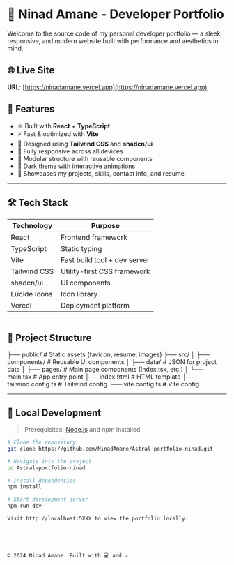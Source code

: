 # 🧠 Ninad Amane - Developer Portfolio

Welcome to the source code of my personal developer portfolio — a sleek, responsive, and modern website built with performance and aesthetics in mind.

## 🌐 Live Site

**URL**: [https://ninadamane.vercel.app](https://ninadamane.vercel.app)

## 🚀 Features

- ⚛️ Built with **React** + **TypeScript**
- ⚡ Fast & optimized with **Vite**
- 🎨 Designed using **Tailwind CSS** and **shadcn/ui**
- 📱 Fully responsive across all devices
- 🧩 Modular structure with reusable components
- 🌙 Dark theme with interactive animations
- 🧠 Showcases my projects, skills, contact info, and resume

---

## 🛠️ Tech Stack

| Technology   | Purpose                      |
| ------------ | ---------------------------- |
| React        | Frontend framework           |
| TypeScript   | Static typing                |
| Vite         | Fast build tool + dev server |
| Tailwind CSS | Utility-first CSS framework  |
| shadcn/ui    | UI components                |
| Lucide Icons | Icon library                 |
| Vercel       | Deployment platform          |

---

## 📂 Project Structure

├── public/ # Static assets (favicon, resume, images)
├── src/
│ ├── components/ # Reusable UI components
│ ├── data/ # JSON for project data
│ ├── pages/ # Main page components (Index.tsx, etc.)
│ └── main.tsx # App entry point
├── index.html # HTML template
├── tailwind.config.ts # Tailwind config
└── vite.config.ts # Vite config

---

## 🚧 Local Development

> Prerequisites: [Node.js](https://nodejs.org/) and npm installed

```bash
# Clone the repository
git clone https://github.com/NinadAmane/Astral-portfolio-ninad.git

# Navigate into the project
cd Astral-portfolio-ninad

# Install dependencies
npm install

# Start development server
npm run dev

Visit http://localhost:5XXX to view the portfolio locally.





© 2024 Ninad Amane. Built with 💻 and ☕
```
